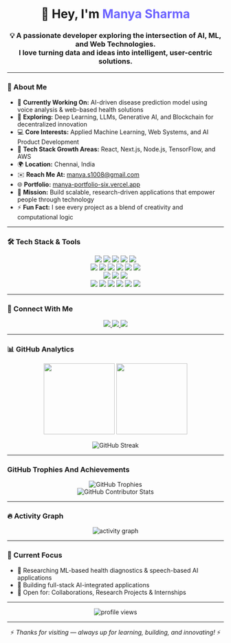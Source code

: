 <!-- Profile Header -->
<h1 align="center">👋 Hey, I'm <span style="color:#6C63FF;">Manya Sharma</span></h1>

<h3 align="center">
  💡 A passionate developer exploring the intersection of <strong>AI, ML, and Web Technologies</strong>.<br/>
  I love turning data and ideas into intelligent, user-centric solutions.
</h3>

---

### 💫 About Me  

- 🔭 **Currently Working On:** AI-driven disease prediction model using voice analysis & web-based health solutions  
- 🧠 **Exploring:** Deep Learning, LLMs, Generative AI, and Blockchain for decentralized innovation  
- 💻 **Core Interests:** Applied Machine Learning, Web Systems, and AI Product Development  
- 🚀 **Tech Stack Growth Areas:** React, Next.js, Node.js, TensorFlow, and AWS  
- 🌍 **Location:** Chennai, India  
- ✉️ **Reach Me At:** [manya.s1008@gmail.com](mailto:manya.s1008@gmail.com)  
- 🌐 **Portfolio:** [manya-portfolio-six.vercel.app](https://manya-portfolio-six.vercel.app)  
- 🎯 **Mission:** Build scalable, research-driven applications that empower people through technology  
- ⚡ **Fun Fact:** I see every project as a blend of creativity and computational logic  

---

### 🛠️ Tech Stack & Tools  

<p align="center">
  <!-- Programming Languages -->
  <img src="https://img.shields.io/badge/JavaScript-F7DF1E?style=for-the-badge&logo=javascript&logoColor=black" />
  <img src="https://img.shields.io/badge/TypeScript-3178C6?style=for-the-badge&logo=typescript&logoColor=white" />
  <img src="https://img.shields.io/badge/Python-3776AB?style=for-the-badge&logo=python&logoColor=white" />
  <img src="https://img.shields.io/badge/Java-007396?style=for-the-badge&logo=java&logoColor=white" />
  <img src="https://img.shields.io/badge/C++-00599C?style=for-the-badge&logo=c%2B%2B&logoColor=white" />

  <!-- Web Technologies -->
  <br/>
  <img src="https://img.shields.io/badge/React-20232A?style=for-the-badge&logo=react&logoColor=61DAFB" />
  <img src="https://img.shields.io/badge/Next.js-000000?style=for-the-badge&logo=next.js&logoColor=white" />
  <img src="https://img.shields.io/badge/Node.js-339933?style=for-the-badge&logo=node.js&logoColor=white" />
  <img src="https://img.shields.io/badge/TailwindCSS-38B2AC?style=for-the-badge&logo=tailwind-css&logoColor=white" />
  <img src="https://img.shields.io/badge/Vite-646CFF?style=for-the-badge&logo=vite&logoColor=white" />
  <img src="https://img.shields.io/badge/Firebase-FFCA28?style=for-the-badge&logo=firebase&logoColor=black" />

  <!-- Databases & Tools -->
  <br/>
  <img src="https://img.shields.io/badge/MongoDB-47A248?style=for-the-badge&logo=mongodb&logoColor=white" />
  <img src="https://img.shields.io/badge/MySQL-4479A1?style=for-the-badge&logo=mysql&logoColor=white" />
  <img src="https://img.shields.io/badge/AWS-232F3E?style=for-the-badge&logo=amazon-aws&logoColor=white" />

  <!-- ML/Data Tools -->
  <br/>
  <img src="https://img.shields.io/badge/TensorFlow-FF6F00?style=for-the-badge&logo=tensorflow&logoColor=white" />
  <img src="https://img.shields.io/badge/ScikitLearn-F7931E?style=for-the-badge&logo=scikit-learn&logoColor=white" />
  <img src="https://img.shields.io/badge/NumPy-013243?style=for-the-badge&logo=numpy&logoColor=white" />
  <img src="https://img.shields.io/badge/Pandas-150458?style=for-the-badge&logo=pandas&logoColor=white" />
  <img src="https://img.shields.io/badge/Matplotlib-0079C1?style=for-the-badge&logo=matplotlib&logoColor=white" />
  <img src="https://img.shields.io/badge/Jupyter-F37626?style=for-the-badge&logo=jupyter&logoColor=white" />
</p>

---

### 🤝 Connect With Me  

<p align="center">
  <a href="https://www.linkedin.com/in/manya-sharma-5a867a324" target="_blank">
    <img src="https://img.shields.io/badge/LinkedIn-%230077B5.svg?style=for-the-badge&logo=linkedin&logoColor=white" />
  </a>
  <a href="mailto:manya.s1008@gmail.com">
    <img src="https://img.shields.io/badge/Gmail-%23EA4335.svg?style=for-the-badge&logo=gmail&logoColor=white" />
  </a>
  <a href="https://manya-portfolio-six.vercel.app" target="_blank">
    <img src="https://img.shields.io/badge/Portfolio-%23000000.svg?style=for-the-badge&logo=vercel&logoColor=white" />
  </a>
</p>

---

### 📊 GitHub Analytics  

<p align="center">
  <img src="https://github-readme-stats.vercel.app/api?username=manyasharma1008&show_icons=true&theme=tokyonight&count_private=true" height="165" />
  <img src="https://github-readme-stats.vercel.app/api/top-langs/?username=manyasharma1008&layout=compact&theme=tokyonight" height="165" />
</p>

<p align="center">
  <img src="https://github-readme-streak-stats.herokuapp.com/?user=manyasharma1008&theme=tokyonight" alt="GitHub Streak" />
</p>

---
### GitHub Trophies And Achievements

<p align="center"> <!-- GitHub Trophies --> <img src="https://github-profile-trophy.vercel.app/?username=manyasharma1008&theme=tokyonight&no-frame=true&margin-w=10" alt="GitHub Trophies" /> <br/> <!-- Contributor Stats --> <img src="https://github-contributor-stats.vercel.app/api?username=manyasharma1008&limit=5&theme=tokyonight&combine_all_yearly_contributions=true" alt="GitHub Contributor Stats" /> </p>

---

### 🔥 Activity Graph  

<p align="center">
  <img src="https://github-readme-activity-graph.vercel.app/graph?username=manyasharma1008&theme=tokyo-night" alt="activity graph"/>
</p>

---

### 🧠 Current Focus  

- 🚀 Researching ML-based health diagnostics & speech-based AI applications  
- 🧩 Building full-stack AI-integrated applications  
- 🤝 Open for: Collaborations, Research Projects & Internships  

---

<p align="center">
  <img src="https://komarev.com/ghpvc/?username=manyasharma1008&label=Profile%20Views&color=0e75b6&style=flat" alt="profile views" />
</p>

---

<p align="center">
  ⚡ <em>Thanks for visiting — always up for learning, building, and innovating!</em> ⚡
</p>
